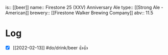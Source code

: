 is:: [[beer]]
name:: Firestone 25 (XXV) Anniversary Ale
type:: [[Strong Ale - American]]
brewery:: [[Firestone Walker Brewing Company]]
abv:: 11.5

# Log
- [x] [[2022-02-13]] #do/drink/beer 👍👍
